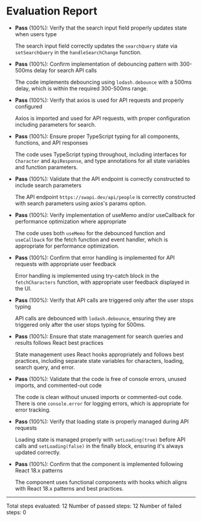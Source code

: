 # Evaluation Report

- **Pass** (100%): Verify that the search input field properly updates state when users type
  
  The search input field correctly updates the `searchQuery` state via `setSearchQuery` in the `handleSearchChange` function.

- **Pass** (100%): Confirm implementation of debouncing pattern with 300-500ms delay for search API calls
  
  The code implements debouncing using `lodash.debounce` with a 500ms delay, which is within the required 300-500ms range.

- **Pass** (100%): Verify that axios is used for API requests and properly configured
  
  Axios is imported and used for API requests, with proper configuration including parameters for search.

- **Pass** (100%): Ensure proper TypeScript typing for all components, functions, and API responses
  
  The code uses TypeScript typing throughout, including interfaces for `Character` and `ApiResponse`, and type annotations for all state variables and function parameters.

- **Pass** (100%): Validate that the API endpoint is correctly constructed to include search parameters
  
  The API endpoint `https://swapi.dev/api/people` is correctly constructed with search parameters using axios's params option.

- **Pass** (100%): Verify implementation of useMemo and/or useCallback for performance optimization where appropriate
  
  The code uses both `useMemo` for the debounced function and `useCallback` for the fetch function and event handler, which is appropriate for performance optimization.

- **Pass** (100%): Confirm that error handling is implemented for API requests with appropriate user feedback
  
  Error handling is implemented using try-catch block in the `fetchCharacters` function, with appropriate user feedback displayed in the UI.

- **Pass** (100%): Verify that API calls are triggered only after the user stops typing
  
  API calls are debounced with `lodash.debounce`, ensuring they are triggered only after the user stops typing for 500ms.

- **Pass** (100%): Ensure that state management for search queries and results follows React best practices
  
  State management uses React hooks appropriately and follows best practices, including separate state variables for characters, loading, search query, and error.

- **Pass** (100%): Validate that the code is free of console errors, unused imports, and commented-out code
  
  The code is clean without unused imports or commented-out code. There is one `console.error` for logging errors, which is appropriate for error tracking.

- **Pass** (100%): Verify that loading state is properly managed during API requests
  
  Loading state is managed properly with `setLoading(true)` before API calls and `setLoading(false)` in the finally block, ensuring it's always updated correctly.

- **Pass** (100%): Confirm that the component is implemented following React 18.x patterns
  
  The component uses functional components with hooks which aligns with React 18.x patterns and best practices.

---

Total steps evaluated: 12
Number of passed steps: 12
Number of failed steps: 0